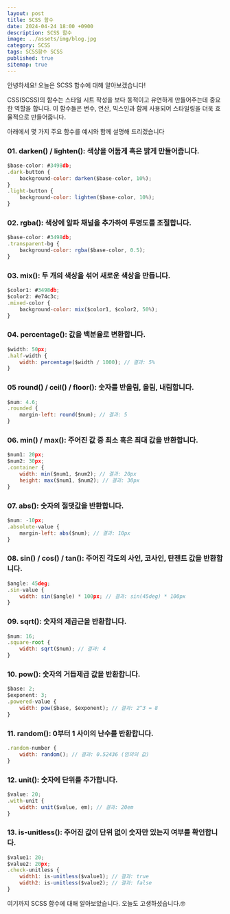 ```yaml
---
layout: post
title: SCSS 함수
date: 2024-04-24 18:00 +0900
description: SCSS 함수
image: ../assets/img/blog.jpg
category: SCSS
tags: SCSS함수 SCSS
published: true
sitemap: true
---
```



안녕하세요!
오늘은 SCSS 함수에 대해 알아보겠습니다!

CSS(SCSS)의 함수는 스타일 시트 작성을 보다 동적이고 유연하게 만들어주는데 중요한 역할을 합니다.
이 함수들은 변수, 연산, 믹스인과 함께 사용되어 스타일링을 더욱 효율적으로 만들어줍니다. 

아래에서 몇 가지 주요 함수를 예시와 함께 설명해 드리겠습니다

### 01. darken() / lighten(): 색상을 어둡게 혹은 밝게 만들어줍니다.

````javascript
$base-color: #3498db;
.dark-button {
    background-color: darken($base-color, 10%);
}
.light-button {
    background-color: lighten($base-color, 10%);
}
````


### 02. rgba(): 색상에 알파 채널을 추가하여 투명도를 조절합니다.

````javascript
$base-color: #3498db;
.transparent-bg {
    background-color: rgba($base-color, 0.5);
}
````


### 03. mix(): 두 개의 색상을 섞어 새로운 색상을 만듭니다.

````javascript
$color1: #3498db;
$color2: #e74c3c;
.mixed-color {
    background-color: mix($color1, $color2, 50%);
}
````


### 04. percentage(): 값을 백분율로 변환합니다.

````javascript
$width: 50px;
.half-width {
    width: percentage($width / 1000); // 결과: 5%
}
````


### 05 round() / ceil() / floor(): 숫자를 반올림, 올림, 내림합니다.

````javascript
$num: 4.6;
.rounded {
    margin-left: round($num); // 결과: 5
}
````


### 06. min() / max(): 주어진 값 중 최소 혹은 최대 값을 반환합니다.

````javascript
$num1: 20px;
$num2: 30px;
.container {
    width: min($num1, $num2); // 결과: 20px
    height: max($num1, $num2); // 결과: 30px
}
````


### 07. abs(): 숫자의 절댓값을 반환합니다.

````javascript
$num: -10px;
.absolute-value {
    margin-left: abs($num); // 결과: 10px
}
````


### 08. sin() / cos() / tan(): 주어진 각도의 사인, 코사인, 탄젠트 값을 반환합니다.

````javascript
$angle: 45deg;
.sin-value {
    width: sin($angle) * 100px; // 결과: sin(45deg) * 100px
}
````


### 09. sqrt(): 숫자의 제곱근을 반환합니다.

````javascript
$num: 16;
.square-root {
    width: sqrt($num); // 결과: 4
}
````


### 10. pow(): 숫자의 거듭제곱 값을 반환합니다.

````javascript
$base: 2;
$exponent: 3;
.powered-value {
    width: pow($base, $exponent); // 결과: 2^3 = 8
}
````

### 11. random(): 0부터 1 사이의 난수를 반환합니다.

````javascript
.random-number {
    width: random(); // 결과: 0.52436 (임의의 값)
}
````

### 12. unit(): 숫자에 단위를 추가합니다.

````javascript
$value: 20;
.with-unit {
    width: unit($value, em); // 결과: 20em
}
````

### 13. is-unitless(): 주어진 값이 단위 없이 숫자만 있는지 여부를 확인합니다.

````javascript
$value1: 20;
$value2: 20px;
.check-unitless {
    width1: is-unitless($value1); // 결과: true
    width2: is-unitless($value2); // 결과: false
}
````

여기까지 SCSS 함수에 대해 알아보았습니다.
오늘도 고생하셨습니다.🤓

